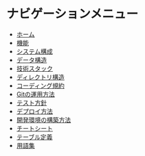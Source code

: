 ナビゲーションメニュー
=========================

- [ホーム](index.md)
- [機能](feature/)
- [システム構成](architecture.md)
- [データ構造](data_structure.md)
- [技術スタック](technology.md)
- [ディレクトリ構造](directory_structure.md)
- [コーディング規約](code_style.md)
- [Gitの運用方法](git_operation.md)
- [テスト方針](test_policy.md)
- [デプロイ方法](deployment.md)
- [開発環境の構築方法](setup_environment.md)
- [チートシート](cheatsheet.md)
- [テーブル定義](schema/)
- [用語集](glossary.md)
